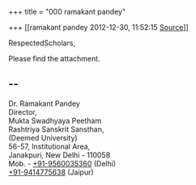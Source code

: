 +++
title = "000 ramakant pandey"

+++
[[ramakant pandey	2012-12-30, 11:52:15 [Source](https://groups.google.com/g/bvparishat/c/gQSZwWS7J38)]]



RespectedScholars,

Please find the attachment.  

  

--  
-  
Dr. Ramakant Pandey  
Director,  
Mukta Swadhyaya Peetham  
Rashtriya Sanskrit Sansthan,  
(Deemed University)  
56-57, Institutional Area,  
Janakpuri, New Delhi - 110058  
Mob. - [+91-9560035360](tel:+91%2095600%2035360) (Delhi)  
 [+91-9414775638](tel:+91%2094147%2075638) (Jaipur)  

